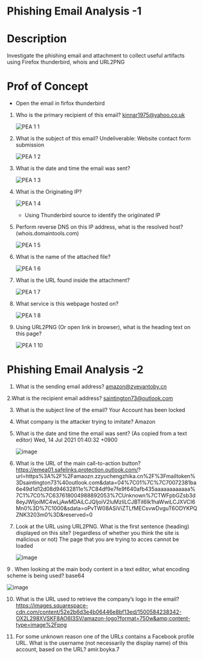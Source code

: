# Phishing Email Analysis -1
# Description
Investigate the phishing email and attachment to collect useful artifacts using Firefox thunderbird, whois and URL2PNG
# Prof of Concept
* Open the email in firfox thunderbird 
1. Who is the primary recipient of this email?
   kinnar1975@yahoo.co.uk
   
   ![PEA 1 1](https://github.com/George-1100/PEA/assets/76154087/59ea048a-8fee-483a-9423-17913e1f40f8)

2. What is the subject of this email?
   Undeliverable: Website contact form submission
   
   ![PEA 1 2](https://github.com/George-1100/PEA/assets/76154087/00e5189c-4427-4484-9455-460c9df3fef7)

3. What is the date and time the email was sent?
   
   ![PEA 1 3](https://github.com/George-1100/PEA/assets/76154087/41777947-ae4e-40af-b34d-3cf4db49cfd9)

4. What is the Originating IP?

   ![PEA 1 4](https://github.com/George-1100/PEA/assets/76154087/d5926107-c394-43d2-be19-fe506ed01be3)

   * Using Thunderbird source to identify the origiinated IP

5. Perform reverse DNS on this IP address, what is the resolved host? (whois.domaintools.com)

   ![PEA 1 5](https://github.com/George-1100/PEA/assets/76154087/3b5dbe10-2dbc-4160-8569-060196d8ab59)

6. What is the name of the attached file?

   ![PEA 1 6](https://github.com/George-1100/PEA/assets/76154087/1ac23416-9854-4a97-b989-3df491d66240)

7. What is the URL found inside the attachment?

   ![PEA 1 7](https://github.com/George-1100/PEA/assets/76154087/395cef8d-9b0f-4e1f-b3be-2916df92f37d)

8. What service is this webpage hosted on?

   ![PEA 1 8](https://github.com/George-1100/PEA/assets/76154087/cd135879-68d0-42d2-8279-1c13a671f1bb)

9. Using URL2PNG (Or open link in browser), what is the heading text on this page?

   ![PEA 1 10](https://github.com/George-1100/PEA/assets/76154087/dee85b72-3561-4e42-b4d6-9bd8e985e98e)

# Phishing Email Analysis -2

1. What is the sending email address?
   amazon@zyevantoby.cn
   
2.What is the recipient email address?
  saintington73@outlook.com
  
3. What is the subject line of the email?
   Your Account has been locked
   
4. What company is the attacker trying to imitate?
   Amazon
   
5. What is the date and time the email was sent? (As copied from a text editor)
   Wed, 14 Jul 2021 01:40:32 +0900

   ![image](https://github.com/George-1100/PEA/assets/76154087/ff557255-5acb-4b7a-b3ee-64106547e041)

7. What is the URL of the main call-to-action button?
   https://emea01.safelinks.protection.outlook.com/? 
url=https%3A%2F%2Famaozn.zzyuchengzhika.cn%2F%3Fmailtoken%3Dsaintington73%40outlook.com&data=04%7C01%7C%7C70072381ba6e49d1d12d08d94632811e%7C84df9e7fe9f640afb435aaaaaaaaaaaa%7C1%7C0%7C637618004988892053%7CUnknown%7CTWFpbGZsb3d8eyJWIjoiMC4wLjAwMDAiLCJQIjoiV2luMzIiLCJBTiI6Ik1haWwiLCJXVCI6Mn0%3D%7C1000&sdata=oPvTW08ASiViZTLfMECsvwDvguT6ODYKPQZNK3203m0%3D&reserved=0

8. Look at the URL using URL2PNG. What is the first sentence (heading) displayed on this site? (regardless of whether you think the site is malicious or not)
   The page that you are trying to acces cannot be loaded

   ![image](https://github.com/George-1100/PEA/assets/76154087/60f965ac-5405-4444-b302-67a4fb27d868)

9 . When looking at the main body content in a text editor, what encoding scheme is being used?
   base64

  ![image](https://github.com/George-1100/PEA/assets/76154087/5b07917a-707d-4d2d-826f-4af9a19d1dae)


10. What is the URL used to retrieve the company’s logo in the email?
   https://images.squarespace-cdn.com/content/52e2b6d3e4b06446e8bf13ed/1500584238342-OX2L298XVSKF8AO6I3SV/amazon-logo?format=750w&amp;content-type=image%2Fpng

11. For some unknown reason one of the URLs contains a Facebook profile URL. What is the username (not necessarily the display name) of this account, based on the URL?
    amir.boyka.7


 



 

   


